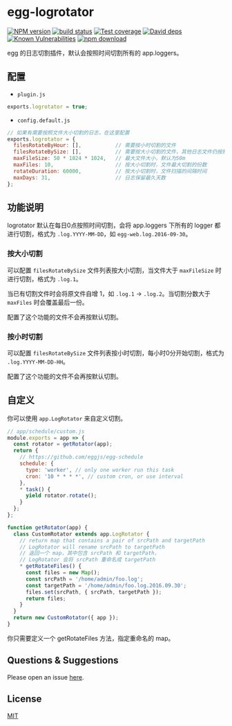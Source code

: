 # egg-logrotator

[![NPM version][npm-image]][npm-url]
[![build status][travis-image]][travis-url]
[![Test coverage][codecov-image]][codecov-url]
[![David deps][david-image]][david-url]
[![Known Vulnerabilities][snyk-image]][snyk-url]
[![npm download][download-image]][download-url]

[npm-image]: https://img.shields.io/npm/v/egg-logrotator.svg?style=flat-square
[npm-url]: https://npmjs.org/package/egg-logrotator
[travis-image]: https://img.shields.io/travis/eggjs/egg-logrotator.svg?style=flat-square
[travis-url]: https://travis-ci.org/eggjs/egg-logrotator
[codecov-image]: https://img.shields.io/codecov/c/github/eggjs/egg-logrotator.svg?style=flat-square
[codecov-url]: https://codecov.io/github/eggjs/egg-logrotator?branch=master
[david-image]: https://img.shields.io/david/eggjs/egg-logrotator.svg?style=flat-square
[david-url]: https://david-dm.org/eggjs/egg-logrotator
[snyk-image]: https://snyk.io/test/npm/egg-logrotator/badge.svg?style=flat-square
[snyk-url]: https://snyk.io/test/npm/egg-logrotator
[download-image]: https://img.shields.io/npm/dm/egg-logrotator.svg?style=flat-square
[download-url]: https://npmjs.org/package/egg-logrotator

egg 的日志切割插件，默认会按照时间切割所有的 app.loggers。

## 配置

- `plugin.js`

```js
exports.logrotator = true;
```

- `config.default.js`

```js
// 如果有需要按照文件大小切割的日志，在这里配置
exports.logrotator = {
  filesRotateByHour: [],           // 需要按小时切割的文件
  filesRotateBySize: [],           // 需要按大小切割的文件，其他日志文件仍按照通常方式切割
  maxFileSize: 50 * 1024 * 1024,   // 最大文件大小，默认为50m
  maxFiles: 10,                    // 按大小切割时，文件最大切割的份数
  rotateDuration: 60000,           // 按大小切割时，文件扫描的间隔时间
  maxDays: 31,                     // 日志保留最久天数
};
```

## 功能说明

logrotator 默认在每日0点按照时间切割，会将 app.loggers 下所有的 logger 都进行切割，格式为 `.log.YYYY-MM-DD`，如 `egg-web.log.2016-09-30`。

### 按大小切割

可以配置 `filesRotateBySize` 文件列表按大小切割，当文件大于 `maxFileSize` 时进行切割，格式为 `.log.1`。

当已有切割文件时会将原文件自增 1，如 `.log.1` -> `.log.2`。当切割分数大于 `maxFiles` 时会覆盖最后一份。

配置了这个功能的文件不会再按默认切割。

### 按小时切割

可以配置 `filesRotateBySize` 文件列表按小时切割，每小时0分开始切割，格式为 `.log.YYYY-MM-DD-HH`。

配置了这个功能的文件不会再按默认切割。

## 自定义

你可以使用 `app.LogRotator` 来自定义切割。

```js
// app/schedule/custom.js
module.exports = app => {
  const rotator = getRotator(app);
  return {
    // https://github.com/eggjs/egg-schedule
    schedule: {
      type: 'worker', // only one worker run this task
      cron: '10 * * * *', // custom cron, or use interval
    },
    * task() {
      yield rotator.rotate();
    }
  };
};

function getRotator(app) {
  class CustomRotator extends app.LogRotator {
    // return map that contains a pair of srcPath and targetPath
    // LogRotator will rename srcPath to targetPath
    // 返回一个 map，其中包含 srcPath 和 targetPath，
    // LogRotator 会将 srcPath 重命名成 targetPath
    * getRotateFiles() {
      const files = new Map();
      const srcPath = '/home/admin/foo.log';
      const targetPath = '/home/admin/foo.log.2016.09.30';
      files.set(srcPath, { srcPath, targetPath });
      return files;
    }
  }
  return new CustomRotator({ app });
}
```

你只需要定义一个 getRotateFiles 方法，指定重命名的 map。

## Questions & Suggestions

Please open an issue [here](https://github.com/eggjs/egg/issues).

## License

[MIT](https://github.com/eggjs/egg-logrotator/blob/master/LICENSE)

